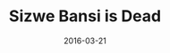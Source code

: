 ---
date: 2016-03-21
dateYear: 2016
isbn: 9780670647842
title: Sizwe Bansi is Dead
description: "Sizwe Banzi Is Dead is a play by Athol Fugard, written collaboratively with two South African actors, John Kani and Winston Ntshona, both of whom appeared in the original production. Its world première occurred on 8 October 1972 at the Space Theatre, Cape Town, South Africa. Its subsequent British première won a London Theatre Critics Award for the Best Play of 1974. Its American première occurred at the Edison Theatre, in New York City, on 13 November 1974. It has been ranked among the best plays ever made by The Independent, where it was described as a 'deceptively light and humane play that outlasts the apartheid era.'"
cover: cover-sizwe-bansi-is-dead.jpeg
coverGoogle: https://books.google.com/books/content?id=msLSAAAAIAAJ&printsec=frontcover&img=1&zoom=1&source=gbs_api
pageCount: 79
authors:
- Athol Fugard
- John Kani
- Winston Ntshona
publishers: Viking
published: 1976
publishedYear: 1975
shelves:
- fiction
---